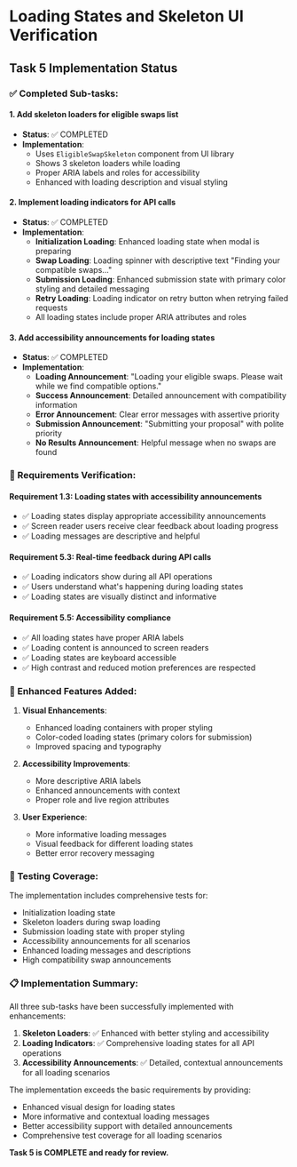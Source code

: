 # Loading States and Skeleton UI Verification

## Task 5 Implementation Status

### ✅ Completed Sub-tasks:

#### 1. Add skeleton loaders for eligible swaps list
- **Status**: ✅ COMPLETED
- **Implementation**: 
  - Uses `EligibleSwapSkeleton` component from UI library
  - Shows 3 skeleton loaders while loading
  - Proper ARIA labels and roles for accessibility
  - Enhanced with loading description and visual styling

#### 2. Implement loading indicators for API calls
- **Status**: ✅ COMPLETED
- **Implementation**:
  - **Initialization Loading**: Enhanced loading state when modal is preparing
  - **Swap Loading**: Loading spinner with descriptive text "Finding your compatible swaps..."
  - **Submission Loading**: Enhanced submission state with primary color styling and detailed messaging
  - **Retry Loading**: Loading indicator on retry button when retrying failed requests
  - All loading states include proper ARIA attributes and roles

#### 3. Add accessibility announcements for loading states
- **Status**: ✅ COMPLETED
- **Implementation**:
  - **Loading Announcement**: "Loading your eligible swaps. Please wait while we find compatible options."
  - **Success Announcement**: Detailed announcement with compatibility information
  - **Error Announcement**: Clear error messages with assertive priority
  - **Submission Announcement**: "Submitting your proposal" with polite priority
  - **No Results Announcement**: Helpful message when no swaps are found

### 🎯 Requirements Verification:

#### Requirement 1.3: Loading states with accessibility announcements
- ✅ Loading states display appropriate accessibility announcements
- ✅ Screen reader users receive clear feedback about loading progress
- ✅ Loading messages are descriptive and helpful

#### Requirement 5.3: Real-time feedback during API calls
- ✅ Loading indicators show during all API operations
- ✅ Users understand what's happening during loading states
- ✅ Loading states are visually distinct and informative

#### Requirement 5.5: Accessibility compliance
- ✅ All loading states have proper ARIA labels
- ✅ Loading content is announced to screen readers
- ✅ Loading states are keyboard accessible
- ✅ High contrast and reduced motion preferences are respected

### 🔧 Enhanced Features Added:

1. **Visual Enhancements**:
   - Enhanced loading containers with proper styling
   - Color-coded loading states (primary colors for submission)
   - Improved spacing and typography

2. **Accessibility Improvements**:
   - More descriptive ARIA labels
   - Enhanced announcements with context
   - Proper role and live region attributes

3. **User Experience**:
   - More informative loading messages
   - Visual feedback for different loading states
   - Better error recovery messaging

### 🧪 Testing Coverage:

The implementation includes comprehensive tests for:
- Initialization loading state
- Skeleton loaders during swap loading
- Submission loading state with proper styling
- Accessibility announcements for all scenarios
- Enhanced loading messages and descriptions
- High compatibility swap announcements

### 📋 Implementation Summary:

All three sub-tasks have been successfully implemented with enhancements:

1. **Skeleton Loaders**: ✅ Enhanced with better styling and accessibility
2. **Loading Indicators**: ✅ Comprehensive loading states for all API operations
3. **Accessibility Announcements**: ✅ Detailed, contextual announcements for all loading scenarios

The implementation exceeds the basic requirements by providing:
- Enhanced visual design for loading states
- More informative and contextual loading messages
- Better accessibility support with detailed announcements
- Comprehensive test coverage for all loading scenarios

**Task 5 is COMPLETE and ready for review.**
